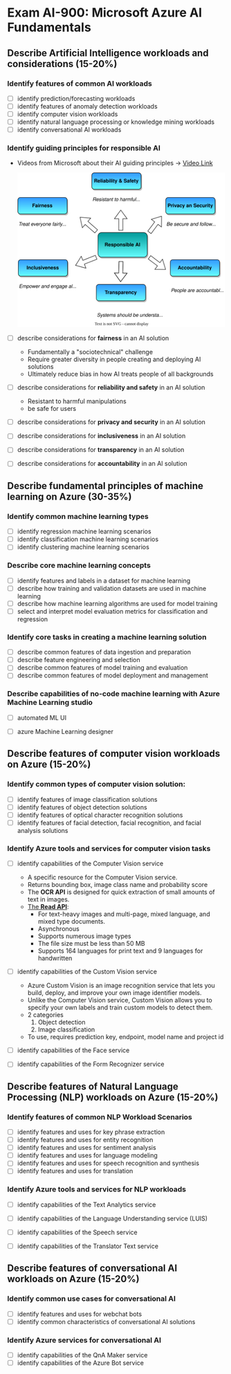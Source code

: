 # Exam AI-900: Microsoft Azure AI Fundamentals

## Describe Artificial Intelligence workloads and considerations (15-20%)

### Identify features of common AI workloads
- [ ] identify prediction/forecasting workloads
- [ ] identify features of anomaly detection workloads
- [ ] identify computer vision workloads
- [ ] identify natural language processing or knowledge mining workloads
- [ ] identify conversational AI workloads

### Identify guiding principles for responsible AI
- Videos from Microsoft about their AI guiding principles -> [Video Link](https://www.microsoft.com/en-us/ai/responsible-ai?activetab=pivot1%3aprimaryr6)

    ![Responsible AI](./images/responsible-ai.svg)

- [ ] describe considerations for **fairness** in an AI solution
    - Fundamentally a "sociotechnical" challenge
    - Require greater diversity in people creating and deploying AI solutions
    - Ultimately reduce bias in how AI treats people of all backgrounds
- [ ] describe considerations for **reliability and safety** in an AI solution
    - Resistant to harmful manipulations
    - be safe for users
- [ ] describe considerations for **privacy and security** in an AI solution
- [ ] describe considerations for **inclusiveness** in an AI solution
- [ ] describe considerations for **transparency** in an AI solution
- [ ] describe considerations for **accountability** in an AI solution


## Describe fundamental principles of machine learning on Azure (30-35%)

### Identify common machine learning types
- [ ] identify regression machine learning scenarios
- [ ] identify classification machine learning scenarios
- [ ] identify clustering machine learning scenarios

### Describe core machine learning concepts
- [ ] identify features and labels in a dataset for machine learning
- [ ] describe how training and validation datasets are used in machine learning
- [ ] describe how machine learning algorithms are used for model training
- [ ] select and interpret model evaluation metrics for classification and regression

### Identify core tasks in creating a machine learning solution
- [ ] describe common features of data ingestion and preparation
- [ ] describe feature engineering and selection
- [ ] describe common features of model training and evaluation
- [ ] describe common features of model deployment and management

### Describe capabilities of no-code machine learning with Azure Machine Learning studio
- [ ] automated ML UI
- [ ] azure Machine Learning designer


## Describe features of computer vision workloads on Azure (15-20%)

### Identify common types of computer vision solution:
- [ ] identify features of image classification solutions
- [ ] identify features of object detection solutions
- [ ] identify features of optical character recognition solutions
- [ ] identify features of facial detection, facial recognition, and facial analysis solutions

### Identify Azure tools and services for computer vision tasks
- [ ] identify capabilities of the Computer Vision service

    - A specific resource for the Computer Vision service.
    - Returns bounding box, image class name and probability score
    - The **OCR API** is designed for quick extraction of small amounts of text in images.
    - [The **Read API**](https://westus.dev.cognitive.microsoft.com/docs/services/computer-vision-v3-2/operations/5d986960601faab4bf452005):
        - For text-heavy images and multi-page, mixed language, and mixed type documents.
        - Asynchronous
        - Supports numerous image types
        - The file size must be less than 50 MB
        - Supports 164 languages for print text and 9 languages for handwritten
- [ ] identify capabilities of the Custom Vision service
    - Azure Custom Vision is an image recognition service that lets you build, deploy, and improve your own image identifier models.
    - Unlike the Computer Vision service, Custom Vision allows you to specify your own labels and train custom models to detect them.
    - 2 categories
        1. Object detection
        2. Image classification
    - To use, requires prediction key, endpoint, model name and project id
- [ ] identify capabilities of the Face service
- [ ] identify capabilities of the Form Recognizer service


## Describe features of Natural Language Processing (NLP) workloads on Azure (15-20%)

### Identify features of common NLP Workload Scenarios
- [ ] identify features and uses for key phrase extraction
- [ ] identify features and uses for entity recognition
- [ ] identify features and uses for sentiment analysis
- [ ] identify features and uses for language modeling
- [ ] identify features and uses for speech recognition and synthesis
- [ ] identify features and uses for translation

### Identify Azure tools and services for NLP workloads
- [ ] identify capabilities of the Text Analytics service
- [ ] identify capabilities of the Language Understanding service (LUIS)
- [ ] identify capabilities of the Speech service
- [ ] identify capabilities of the Translator Text service


## Describe features of conversational AI workloads on Azure (15-20%)

### Identify common use cases for conversational AI
- [ ] identify features and uses for webchat bots
- [ ] identify common characteristics of conversational AI solutions

### Identify Azure services for conversational AI
- [ ] identify capabilities of the QnA Maker service
- [ ] identify capabilities of the Azure Bot service
